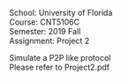 School: University of Florida  
Course: CNT5106C  
Semester: 2019 Fall    
Assignment: Project 2   


Simulate a P2P like protocol  
Please refer to Project2.pdf  



